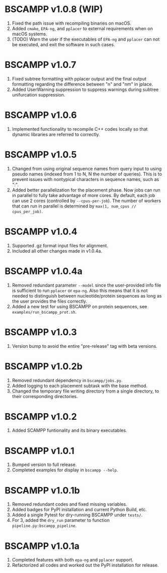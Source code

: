 # BSCAMPP v1.0.8 (WIP)
1. Fixed the path issue with recompiling binaries on macOS.
2. Added `cmake`, `EPA-ng`, and `pplacer` to external requirements when on
macOS systems.
3. (TODO) Warn the user if the executables of `EPA-ng` and `pplacer` can not
be executed, and exit the software in such cases.

# BSCAMPP v1.0.7
1. Fixed subtree formatting with pplacer output and the final output formatting
regarding the difference between "n" and "nm" in jplace.
2. Added UserWarning suppression to suppress warnings during subtree unifurcation
suppression.

# BSCAMPP v1.0.6
1. Implemented functionality to recompile C++ codes locally so that dynamic
libraries are referred to correctly. 

# BSCAMPP v1.0.5
1. Changed from using original sequence names from query input to using
pseudo names (indexed from 1 to N, N the number of queries). This is to prevent
issues with nontypical characters in sequence names, such as ":".
2. Added better parallelization for the placement phase. Now jobs can run
in parallel to fully take advantage of more cores. By default, each job can
use 2 cores (controlled by `--cpus-per-job`). The number of workers
that can run in parallel is determined by `max(1, num_cpus // cpus_per_job)`.

# BSCAMPP v1.0.4
1. Supported .gz format input files for alignment.
2. Included all other changes made in v1.0.4a.

# BSCAMPP v1.0.4a
1. Removed redundant parameter `--model` since the user-provided info file
is sufficient to run `pplacer` or `epa-ng`. Also this means that it is
not needed to distinguish between nucleotide/protein sequences as long as
the user provides the files correctly.
2. Added a new test for using BSCAMPP on protein sequences, see
`examples/run_bscampp_prot.sh`.

# BSCAMPP v1.0.3
1. Version bump to avoid the entire "pre-release" tag with beta versions.

# BSCAMPP v1.0.2b
1. Removed redundant dependency in `bscampp/jobs.py`.
2. Added logging to each placement subtask with the base method.
3. Changed the temporary file writing directory from a single directory, to
their corresponding directories.

# BSCAMPP v1.0.2
1. Added SCAMPP funtionality and its binary executables.

# BSCAMPP v1.0.1
1. Bumped version to full release.
2. Completed examples for display in `bscampp --help`.

# BSCAMPP v1.0.1b
1. Removed redundant codes and fixed missing variables.
2. Added badges for PyPI installation and current Python Build, etc.
3. Added a single Pytest for dry-running BSCAMPP under `tests/`.
4. For 3, added the `dry_run` parameter to function `pipeline.py:bscampp_pipeline`.

# BSCAMPP v1.0.1a
1. Completed features with both `epa-ng` and `pplacer` support.
2. Refactorized all codes and worked out the PyPI installation for release.
